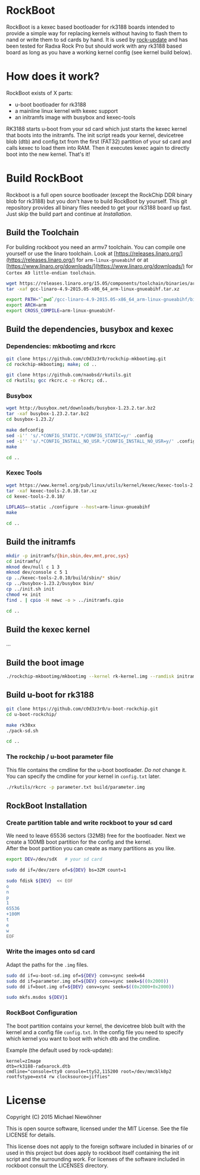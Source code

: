 # RockBoot

RockBoot is a kexec based bootloader for rk3188 boards intended to provide a simple way for replacing
kernels without having to flash them to nand or write them to sd cards by hand. It is used by
[rock-update](https://github.com/c0d3z3r0/rock-update) and has been tested for Radxa Rock Pro but should
work with any rk3188 based board as long as you have a working kernel config (see kernel build below).


# How does it work?

RockBoot exists of X parts:
- u-boot bootloader for rk3188 
- a mainline linux kernel with kexec support
- an initramfs image with busybox and kexec-tools

RK3188 starts u-boot from your sd card which just starts the kexec kernel that boots into the initramfs.
The init script reads your kernel, devicetree blob (dtb)  and config.txt from the first (FAT32) partition
of your sd card and calls kexec to load them into RAM. Then it executes kexec again to directly boot into
the new kernel. That's it!


# Build RockBoot

Rockboot is a full open source bootloader (except the RockChip DDR binary blob for rk3188)  but you don't have to
build RockBoot by yourself. This git repository provides all binary files needed to get your rk3188
board up fast. Just skip the build part and continue at *Installation*.

## Build the Toolchain

For building rockboot you need an armv7 toolchain. You can compile one yourself
or use the linaro toolchain. Look at [https://releases.linaro.org/](https://releases.linaro.org/)
for `arm-linux-gnueabihf` or at [https://www.linaro.org/downloads/](https://www.linaro.org/downloads/)
for `Cortex A9 little-endian toolchain`.

~~~bash
wget https://releases.linaro.org/15.05/components/toolchain/binaries/arm-linux-gnueabihf/gcc-linaro-4.9-2015.05-x86_64_arm-linux-gnueabihf.tar.xz
tar -xaf gcc-linaro-4.9-2015.05-x86_64_arm-linux-gnueabihf.tar.xz

export PATH="`pwd`/gcc-linaro-4.9-2015.05-x86_64_arm-linux-gnueabihf/bin/:${PATH}"
export ARCH=arm
export CROSS_COMPILE=arm-linux-gnueabihf-
~~~

## Build the dependencies, busybox and kexec

### Dependencies: mkbootimg and rkcrc

~~~bash
git clone https://github.com/c0d3z3r0/rockchip-mkbootimg.git
cd rockchip-mkbootimg; make; cd ..

git clone https://github.com/naobsd/rkutils.git
cd rkutils; gcc rkcrc.c -o rkcrc; cd..
~~~

### Busybox

~~~bash
wget http://busybox.net/downloads/busybox-1.23.2.tar.bz2
tar -xaf busybox-1.23.2.tar.bz2
cd busybox-1.23.2/

make defconfig
sed -i'' 's/.*CONFIG_STATIC.*/CONFIG_STATIC=y/' .config
sed -i'' 's/.*CONFIG_INSTALL_NO_USR.*/CONFIG_INSTALL_NO_USR=y/' .config
make

cd ..
~~~

### Kexec Tools

~~~bash
wget https://www.kernel.org/pub/linux/utils/kernel/kexec/kexec-tools-2.0.10.tar.xz
tar -xaf kexec-tools-2.0.10.tar.xz
cd kexec-tools-2.0.10/

LDFLAGS=-static ./configure --host=arm-linux-gnueabihf
make

cd ..
~~~

## Build the initramfs

~~~bash
mkdir -p initramfs/{bin,sbin,dev,mnt,proc,sys}
cd initramfs/
mknod dev/null c 1 3
mknod dev/console c 5 1
cp ../kexec-tools-2.0.10/build/sbin/* sbin/
cp ../busybox-1.23.2/busybox bin/
cp ../init.sh init
chmod +x init
find . | cpio -H newc -o > ../initramfs.cpio

cd ..
~~~

## Build the kexec kernel


...


## Build the boot image

~~~bash
./rockchip-mkbootimg/mkbootimg --kernel rk-kernel.img --ramdisk initramfs.cpio -o boot.img
~~~

## Build u-boot for rk3188

~~~bash
git clone https://github.com/c0d3z3r0/u-boot-rockchip.git
cd u-boot-rockchip/

make rk30xx
./pack-sd.sh

cd ..
~~~

### The rockchip / u-boot parameter file

This file contains the cmdline for the u-boot bootloader. *Do not* change it. You
can specify the cmdline for *your* kernel in `config.txt` later.

~~~bash
./rkutils/rkcrc -p parameter.txt build/parameter.img
~~~


## RockBoot Installation

### Create partition table and write rockboot to your sd card

We need to leave 65536 sectors (32MB) free for the bootloader. Next we create a
100MB boot partition for the config and the kernel.
<br>
After the boot partition you can create as many partitions as you like.

~~~bash
export DEV=/dev/sdX   # your sd card

sudo dd if=/dev/zero of=${DEV} bs=32M count=1

sudo fdisk ${DEV}  << EOF
o
n
p
1
65536
+100M
t
e
w
EOF
~~~

### Write the images onto sd card

Adapt the paths for the `.img` files.

~~~bash
sudo dd if=u-boot-sd.img of=${DEV} conv=sync seek=64 
sudo dd if=parameter.img of=${DEV} conv=sync seek=$((0x2000))
sudo dd if=boot.img of=${DEV} conv=sync seek=$((0x2000+0x2000))

sudo mkfs.msdos ${DEV}1
~~~

### RockBoot Configuration

The boot partition contains your kernel, the devicetree blob built with the kernel and a config file `config.txt`.
In the config file you need to specify which kernel you want to boot with which dtb and the cmdline.

Example (the default used by rock-update):

~~~
kernel=zImage
dtb=rk3188-radxarock.dtb
cmdline="console=tty0 console=ttyS2,115200 root=/dev/mmcblk0p2 rootfstype=ext4 rw clocksource=jiffies"
~~~

# License

Copyright (C) 2015 Michael Niewöhner

This is open source software, licensed under the MIT License. See the file LICENSE for details.

This license does not apply to the foreign software included in binaries of or used in this project
but does apply to rockboot itself containing the init script and the
surrounding work. For licenses of the software included in rockboot consult
the LICENSES directory.
